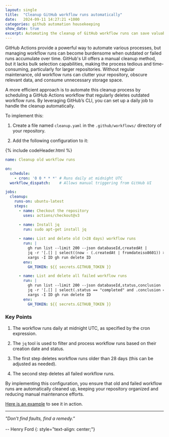 ```yaml
---
layout: single
title:  "Cleanup GitHub workflow runs automatically"
date:   2024-09-11 14:27:21 +1000
categories: github automation housekeeping
show_date: true
excerpt: Automating the cleanup of GitHub workflow runs can save valuable time and keep your repository organized. Instead of manually deleting outdated or failed workflow runs through GitHub's UI, which lacks bulk selection, you can set up a scheduled job using GitHub Actions.
---
```


GitHub Actions provide a powerful way to automate various processes, but managing workflow runs can become burdensome when outdated or failed runs accumulate over time. GitHub's UI offers a manual cleanup method, but it lacks bulk selection capabilities, making the process tedious and time-consuming, particularly for larger repositories. Without regular maintenance, old workflow runs can clutter your repository, obscure relevant data, and consume unnecessary storage space.

A more efficient approach is to automate this cleanup process by scheduling a GitHub Actions workflow that regularly deletes outdated workflow runs. By leveraging GitHub’s CLI, you can set up a daily job to handle the cleanup automatically.

To implement this:

1. Create a file named `cleanup.yaml` in the `.github/workflows/` directory of your repository.

1. Add the following configuration to it:

{% include codeHeader.html %}
```yaml
name: Cleanup old workflow runs

on:
  schedule:
    - cron: '0 0 * * *' # Runs daily at midnight UTC
  workflow_dispatch:    # Allows manual triggering from GitHub UI

jobs:
  cleanup:
    runs-on: ubuntu-latest
    steps:
      - name: Checkout the repository
        uses: actions/checkout@v3

      - name: Install jq
        run: sudo apt-get install jq
        
      - name: List and delete old (>28 days) workflow runs
        run: |
          gh run list --limit 200 --json databaseId,createdAt |
          jq -r '[.[] | select((now - (.createdAt | fromdateiso8601)) > (28 * 24 * 60 * 60))] | .[].databaseId' |
          xargs -I ID gh run delete ID
        env:
          GH_TOKEN: ${{ secrets.GITHUB_TOKEN }}

      - name: List and delete all failed workflow runs
        run: |
          gh run list --limit 200 --json databaseId,status,conclusion |
          jq -r '[.[] | select(.status == "completed" and .conclusion == "failure")] | .[].databaseId' |
          xargs -I ID gh run delete ID
        env:
          GH_TOKEN: ${{ secrets.GITHUB_TOKEN }}
```


### Key Points

1. The workflow runs daily at midnight UTC, as specified by the cron expression.

1. The `jq` tool is used to filter and process workflow runs based on their creation date and status.

1. The first step deletes workflow runs older than 28 days (this can be adjusted as needed).

1. The second step deletes all failed workflow runs.

By implementing this configuration, you ensure that old and failed workflow runs are automatically cleaned up, keeping your repository organized and reducing manual maintenance efforts.

[Here is an example](https://github.com/ibm-security-verify/verify-sdk-android/blob/main/.github/workflows/cleanup.yaml) to see it in action.

---

_"Don't find faults, find a remedy."_
<br/><br/>
-- Henry Ford
{: style="text-align: center;"}